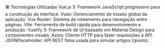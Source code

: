 🛠️ Tecnologias Utilizadas
Vue.js 3: Framework JavaScript progressivo para a construção da interface.
Vuex: Gerenciamento de estado global da aplicação.
Vue Router: Sistema de roteamento para navegação entre páginas.
Vite: Ferramenta de build rápida para desenvolvimento e produção.
Vuetify 3: Framework de UI baseado em Material Design para componentes visuais.
Axios: Cliente HTTP para fazer requisições à API.
JSONPlaceholder: API REST falsa usada para simular artigos (/posts).